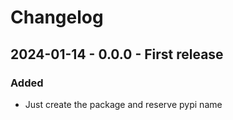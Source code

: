 # Changelog


## 2024-01-14 - 0.0.0 - First release

### Added
- Just create the package and reserve pypi name
